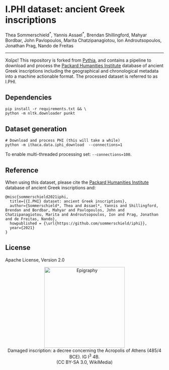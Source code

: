# I.PHI dataset: ancient Greek inscriptions

Thea Sommerschield<sup>\*</sup>, Yannis Assael<sup>\*</sup>, Brendan Shillingford, Mahyar Bordbar, John Pavlopoulos, Marita Chatzipanagiotou, Ion Androutsopoulos, Jonathan Prag, Nando de Freitas

---

Χαῖρε! This repository is forked from [Pythia](https://github.com/sommerschield/ancient-text-restoration), and contains a pipeline to download and process the [Packard Humanities Institute](https://inscriptions.packhum.org/) database of ancient Greek inscriptions including the geographical and chronological metadata into a machine actionable format. The processed dataset is referred to as I.PHI.


## Dependencies
```
pip install -r requirements.txt && \
python -m nltk.downloader punkt
```

## Dataset generation
```
# Download and process PHI (this will take a while)
python -m ithaca.data.iphi_download  --connections=1
```

To enable multi-threaded processing set: `--connections=100`.

## Reference
When using this dataset, please cite the [Packard Humanities Institute](https://inscriptions.packhum.org/) database of ancient Greek inscriptions and:
```
@misc{sommerschield2021iphi,
  title={{I.PHI} dataset: ancient Greek inscriptions},
  author={Sommerschield*, Thea and Assael*, Yannis and Shillingford, Brendan and Bordbar, Mahyar and Pavlopoulos, John and Chatzipanagiotou, Marita and Androutsopoulos, Ion and Prag, Jonathan and de Freitas, Nando},
  howpublished = {\url{https://github.com/sommerschield/iphi}},
  year={2021}
}
```

## License
Apache License, Version 2.0

<p align="center">
<img alt="Epigraphy" src="http://yannisassael.com/projects/pythia/epigraphy_transp.png" width="256" /><br />
Damaged inscription: a decree concerning the Acropolis of Athens (485/4 BCE). <it>IG</it> I<sup>3</sup> 4B.<br />(CC BY-SA 3.0, WikiMedia)
</p>